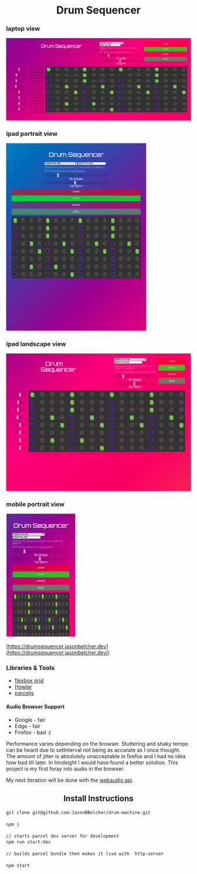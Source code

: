 # <center>Drum Sequencer</center>

### laptop view

![Drum Sequencer screenshot1](./src/assets/images/dm_screenshot.png)

### ipad portrait view

![Drum Sequencer screenshot2](./src/assets/images/dm_ipad_portrait_view.png)

### ipad landscape view

![Drum Sequencer screenshot3](./src/assets/images/dm_ipad_landscape_view.png)

### mobile portrait view

![Drum Sequencer screenshot4](./src/assets/images/dm_mobileview.png)

[https://drumsequencer.jasonbelcher.dev](https://drumsequencer.jasonbelcher.dev/)

### Libraries & Tools

- [flexbox grid](http://flexboxgrid.com/)
- [Howler](https://howlerjs.com/)
- [parceljs](https://parceljs.org/)

#### Audio Browser Support

- Google - fair
- Edge - fair
- Firefox - bad :(

Performance varies depending on the browser. Stuttering and shaky tempo can be heard due to setInterval not being as accurate as I once thought. The amount of jitter is absolutely unacceptable in firefox and I had no idea how bad till later. In hindsight I would have found a better solution. This project is my first foray into audio in the browser.

My next iteration will be done with the [webaudio api](https://developer.mozilla.org/en-US/docs/Web/API/Web_Audio_API).

## <center>Install Instructions</center>

```
git clone git@github.com:JasonBBelcher/drum-machine.git

npm i

// starts parcel dev server for development
npm run start:dev

// builds parcel bundle then makes it live with  http-server

npm start

```
